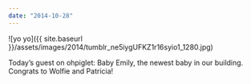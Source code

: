 ```yaml
---
date: "2014-10-28"
---
```


![yo yo]({{ site.baseurl }}/assets/images/2014/tumblr_ne5iygUFKZ1r16syio1_1280.jpg)

Today’s guest on ohpiglet: Baby Emily, the newest baby in our building. Congrats to Wolfie and Patricia!
